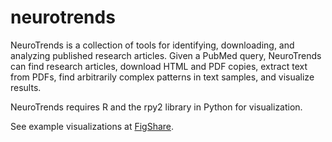 neurotrends
============

NeuroTrends is a collection of tools for identifying, downloading, and analyzing published research articles. Given a PubMed query, NeuroTrends can find research articles, download HTML and PDF copies, extract text from PDFs, find arbitrarily complex patterns in text samples, and visualize results.

NeuroTrends requires R and the rpy2 library in Python for visualization.

See example visualizations at <a href="http://figshare.com/articles/NeuroTrends_Visualizations/98545" target="_blank">FigShare</a>.
